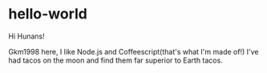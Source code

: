 # hello-world

Hi Hunans!

Gkm1998 here, I like Node.js and Coffeescript(that's what I'm made of!)
I've had tacos on the moon and find them far superior to Earth tacos.
